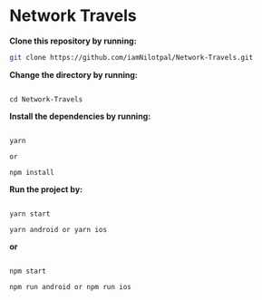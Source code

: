 # Network Travels

**Clone this repository by running:**

```bash
git clone https://github.com/iamNilotpal/Network-Travels.git
```

**Change the directory by running:**

```

cd Network-Travels

```

**Install the dependencies by running:**

```

yarn

or

npm install

```

**Run the project by:**

```

yarn start

yarn android or yarn ios

```

**or**

```

npm start

npm run android or npm run ios

```
